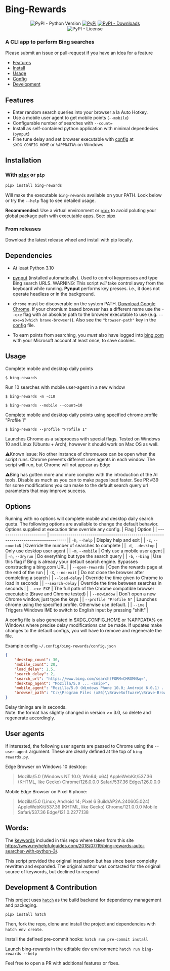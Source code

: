 # Bing-Rewards

<div align="center">
<img alt="PyPI - Python Version" src="https://img.shields.io/pypi/pyversions/bing-rewards?style=flat-square&label=Python&logo=python&logoColor=yellow">
<a href="https://pypi.org/p/bing-rewards/"> <img alt="PyPi" src="https://img.shields.io/pypi/v/bing-rewards?label=PyPI&style=flat-square&logo=pypi&logoColor=yellow"></a>
<a href="https://pypi.org/p/bing-rewards/"> <img alt="PyPI - Downloads" src="https://img.shields.io/pypi/dm/bing-rewards?style=flat-square&label=Downloads&color=orange"></a>
<br>
<img alt="PyPI - License" src="https://img.shields.io/pypi/l/bing-rewards?style=flat-square&label=License&color=blueviolet">
</div>

### A CLI app to perform Bing searches
Please submit an issue or pull-request if you have an idea for a feature

- [Features](#features)
- [Install](#installation)
- [Usage](#usage)
- [Config](#options)
- [Development](#development--contribution)

## **Features**

* Enter random search queries into your browser a la Auto Hotkey.
* Use a mobile user agent to get mobile points (`--mobile`)
* Configurable number of searches with `--count=`
* Install as self-contained python application with minimal dependecies (`pynput`)
* Fine tune delay and set browser executable with [config](#configuration) at `$XDG_CONFIG_HOME` or `%APPDATA%` on Windows

## **Installation**
### With [`pipx`](https://pipx.pypa.io/stable/) or `pip`
```bash
pipx install bing-rewards
```
Will make the executable `bing-rewards` available on your PATH.
Look below or try the `--help` flag to see detailed usage.

**Recommended**: Use a virtual environment or [`pipx`](https://pypa.github.io/pipx/) to avoid poluting your global package path with executable apps. See: [pipx](https://pypa.github.io/pipx/)

### From releases
Download the latest release wheel and install with pip locally.

## **Dependencies**

- At least Python 3.10

- [pynput](https://github.com/moses-palmer/pynput) (installed automatically). Used to control keypresses and type Bing search URLS.
WARNING: This script *will* take control away from the keyboard while running. **Pynput** performs key presses. i.e., it does not operate headless or in the background.

- `chrome` must be discoverable on the system PATH. [Download Google Chrome](https://www.google.com/intl/en/chrome/).
If your chromium based browser has a different name use the `--exe` flag with an absolute path to the browser executable to use (e.g. `--exe=$(which brave-browser)`). Also see the `"browser-path"` key in the [config](#configuration) file.

- To earn points from searching, you *must* also have logged into [bing.com](https://www.bing.com) with your Microsoft account at least once, to save cookies.

## **Usage**
Complete mobile and desktop daily points

`$ bing-rewards`

Run 10 searches with mobile user-agent in a new window

`$ bing-rewards -m -c10`

`$ bing-rewards --mobile --count=10`

Complete mobile and desktop daily points using specified chrome profile "Profile 1"

`$ bing-rewards --profile "Profile 1"`

Launches Chrome as a subprocess with special flags. Tested on Windows 10 and Linux (Ubuntu + Arch), however it should work on Mac OS as well.

⚠️Known Issue: No other instance of chrome.exe can be open when the script runs. Chrome prevents different user agents in each window. The script will run, but Chrome will not appear as Edge

⚠️Bing has gotten more and more complex with the introduction of the AI tools. Disable as much as you can to make pages load faster. See PR #39 for some modifications you can make to the default search query url parameters that may improve success.


## **Options**

Running with no options will complete mobile and desktop daily search quota.
The following options are available to change the default behavior.
Options supplied at execution time override any config.
| Flag                    | Option                                                                                |
| ----------------------- | --------------------------------------------------------------------------------------|
| `-h`, `--help`          | Display help and exit                                                                 |
| `-c`, `--count=N`       | Override the number of searches to complete                                           |
| `-d`, `--desktop`       | Only use desktop user agent                                                           |
| `-m`, `--mobile`        | Only use a mobile user agent                                                          |
| `-n`, `--dryrun`        | Do everything but type the search query                                               |
| `-b`, `--bing`          | Use this flag if Bing is already your default search engine. Bypasses constructing a bing.com URL |
| `--open-rewards`        | Open the rewards page at the end of the run                                           |
| `-X`, `--no-exit`       | Do not close the browser after completing a search                                    |
| `--load-delay`          | Override the time given to Chrome to load in seconds                                  |
| `--search-delay`        | Override the time between searches in seconds                                         |
| `--exe EXE`             | The full path of the Chrome compatible browser executable (Brave and Chrome tested)   |
| `--nowindow`            | Don't open a new Chrome window, just type the keys                                    |
| `--profile "Profile N"` | Launches chrome using the specified profile. Otherwise use default.                   |
| `--ime`                 | Triggers Windows IME to switch to English input by pressing "shift"                   |

A config file is also generated in $XDG_CONFIG_HOME or %APPDATA% on Windows
where precise delay modifications can be made. If updates make changes to the default configs, you will have to remove and regenerate the file.

Example config `~/.config/bing-rewards/config.json`
```json
{
    "desktop_count": 30,
    "mobile_count": 20,
    "load_delay": 1.5,
    "search_delay": 2,
    "search_url": "https://www.bing.com/search?FORM=CHROMN&q=",
    "desktop_agent": "Mozilla/5.0 ... <snip>",
    "mobile_agent": "Mozilla/5.0 (Windows Phone 10.0; Android 6.0.1) ... <snip>",
    "browser_path": "C:\\Program Files (x86)\\BraveSoftware\\Brave-Browser\\Application\\brave.exe"
}
```
Delay timings are in seconds.  
Note: the format has slightly changed in version >= 3.0, so delete and regenerate accordingly.

## User agents

If interested, the following user agents are passed to Chrome using the `--user-agent` argument.
These are clearly defined at the top of `bing-rewards.py`.

Edge Browser on Windows 10 desktop:
> Mozilla/5.0 (Windows NT 10.0; Win64; x64) AppleWebKit/537.36 (KHTML, like Gecko) Chrome/126.0.0.0 Safari/537.36 Edge/126.0.0.0

Mobile Edge Browser on Pixel 6 phone:
>  Mozilla/5.0 (Linux; Android 14; Pixel 6 Build/AP2A.240605.024) AppleWebKit/537.36 (KHTML, like Gecko) Chrome/121.0.0.0 Mobile Safari/537.36 Edge/121.0.2277.138


## Words:
The [keywords](https://www.myhelpfulguides.com/keywords.txt) included in this repo where taken from this site
https://www.myhelpfulguides.com/2018/07/19/bing-rewards-auto-searcher-with-python-3/.

This script provided the original inspiration but has since been complelty rewritten and expanded.
The original author was contacted for the original source of keywords, but declined to respond

## Development & Contribution

This project uses [`hatch`](https://hatch.pypa.io/latest/) as the build backend for dependency management and packaging.

```
pipx install hatch
```

Then, fork the repo, clone and install the project and dependencies with `hatch env create`.

Install the defined pre-commit hooks: `hatch run pre-commit install`

Launch bing-rewards in the editable dev environment: `hatch run bing-rewards --help`

Feel free to open a PR with additional features or fixes.
